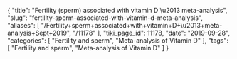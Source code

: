 {
    "title": "Fertility (sperm) associated with vitamin D \u2013 meta-analysis",
    "slug": "fertility-sperm-associated-with-vitamin-d-meta-analysis",
    "aliases": [
        "/Fertility+sperm+associated+with+vitamin+D+\u2013+meta-analysis+Sept+2019",
        "/11178"
    ],
    "tiki_page_id": 11178,
    "date": "2019-09-28",
    "categories": [
        "Fertility and sperm",
        "Meta-analysis of Vitamin D"
    ],
    "tags": [
        "Fertility and sperm",
        "Meta-analysis of Vitamin D"
    ]
}